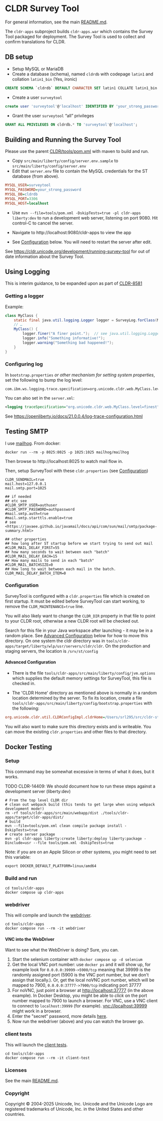 # CLDR Survey Tool

For general information, see the main [README.md](../../README.md).

The `cldr-apps` subproject builds `cldr-apps.war` which contains the Survey Tool
packaged for deployment. The Survey Tool is used to collect and confirm translations
for CLDR.


## DB setup

- Setup MySQL or MariaDB
- Create a database (schema), named `cldrdb` with codepage `latin1` and collation `latin1_bin` (Yes, ironic)

```sql
CREATE SCHEMA `cldrdb` DEFAULT CHARACTER SET latin1 COLLATE latin1_bin ;
```

- Create a user `surveytool`

```sql
create user 'surveytool'@'localhost' IDENTIFIED BY 'your_strong_password';
```

- Grant the user `surveytool` “all” privileges

```sql
GRANT ALL PRIVILEGES ON cldrdb.* TO 'surveytool'@'localhost';
```

## Building and Running the Survey Tool

Please use the parent [CLDR/tools/pom.xml](../pom.xml) with maven to build and run.

- Copy `src/main/liberty/config/server.env.sample` to `src/main/liberty/config/server.env`
- Edit that `server.env` file to contain the MySQL credentials for the ST database (from above).

```ini
MYSQL_USER=surveytool
MYSQL_PASSWORD=your_strong_password
MYSQL_DB=cldrdb
MYSQL_PORT=3306
MYSQL_HOST=localhost
```

- Use `mvn --file=tools/pom.xml -DskipTests=true -pl cldr-apps liberty:dev` to run a development
web server, listening on port 9080. Hit control-C to cancel the server.

- Navigate to http://localhost:9080/cldr-apps to view the app

- See [Configuration](#configuration) below. You will need to restart the server after edit.

See <https://cldr.unicode.org/development/running-survey-tool> for out of date information
about the Survey Tool.

## Using Logging

This is interim guidance, to be expanded upon as part of [CLDR-8581](https://unicode-org.atlassian.net/browse/CLDR-8581)

### Getting a logger

Example:

```java
class MyClass {
    static final java.util.logging.Logger logger = SurveyLog.forClass(MyClass.class);
    // …
    MyClass() {
        logger.finer("A finer point.");  // see java.util.logging.Logger docs
        logger.info("Something informative!");
        logger.warning("Something bad happened!");
    }
}
```

### Configuring log

In `bootstrap.properties` _or other mechanism for setting system properties_, set the following to bump the log level:

```properties
com.ibm.ws.logging.trace.specification=org.unicode.cldr.web.MyClass.level=finest
```

You can also set in the `server.xml`:

```xml
<logging traceSpecification="org.unicode.cldr.web.MyClass.level=finest"/>
```

See <https://openliberty.io/docs/21.0.0.4/log-trace-configuration.html>

## Testing SMTP

I use [mailhog](https://github.com/mailhog/MailHog). From docker:

```shell
docker run --rm -p 8025:8025 -p 1025:1025 mailhog/mailhog
```

Then browse to http://localhost:8025 to watch mail flow in.

Then, setup SurveyTool with these `cldr.properties` (see [Configuration](#configuration))

```properties
CLDR_SENDMAIL=true
mail.host=127.0.0.1
mail.smtp.port=1025

## if needed
## etc see
#CLDR_SMTP_USER=authuser
#CLDR_SMTP_PASSWORD=authpassword
#mail.smtp.auth=true
#mail.smtp.starttls.enable=true
# see <https://javaee.github.io/javamail/docs/api/com/sun/mail/smtp/package-summary.html>

## other properties
## how long after ST startup before we start trying to send out mail
#CLDR_MAIL_DELAY_FIRST=55
## how many seconds to wait between each "batch"
#CLDR_MAIL_DELAY_EACH=15
## How many mails to send in each "batch"
#CLDR_MAIL_BATCHSIZE=0
## How long to wait between each mail in the batch.
CLDR_MAIL_DELAY_BATCH_ITEM=0
```

### Configuration

SurveyTool is configured with a `cldr.properties` file which is created on first startup. It must be edited before
SurveyTool can start working, to remove the `CLDR_MAINTENANCE=true` line.

You will also likely want to change the `CLDR_DIR` property in that file to point to your CLDR root, otherwise a new CLDR root will be checked out.

Search for this file in your Java workspace after launching - it may be in a random place. See [Advanced Configuration](#advanced-configuration) below for how to move this directory. On one system the cldr directory was in `tools/cldr-apps/target/liberty/wlp/usr/servers/cldr/cldr`.  On the production and staging servers, the location is `/srv/st/config`


#### Advanced Configuration

- There is the file `tools/cldr-apps/src/main/liberty/config/jvm.options` which supplies the default memory settings for SurveyTool, this file is checked in.

- The 'CLDR Home' directory as mentioned above is normally in a random location determined by the server. To fix its location, create a file `tools/cldr-apps/src/main/liberty/config/bootstrap.properties` with the following:

```ini
org.unicode.cldr.util.CLDRConfigImpl.cldrHome=/Users/srl295/src/cldr-st/config
```

You will also want to make sure this directory exists and is writeable. You can move the existing `cldr.properties` and other files to that directory.

## Docker Testing

### Setup

This command may be somewhat excessive in terms of what it does, but it works.

TODO CLDR-14409: We should document how to run these steps against a development server (liberty:dev)

```shell
# From the top level CLDR dir
# clean out webpack build (this tends to get large when using webpack development mode!)
rm -rf tools/cldr-apps/src/main/webapp/dist ./tools/cldr-apps/target/cldr-apps/dist/
# build
mvn --file=tools/pom.xml clean compile package install -DskipTests=true
# create server package
mvn -pl cldr-apps liberty:create liberty:deploy liberty:package -Dinclude=usr --file tools/pom.xml -DskipTests=true
```

Note: if you are on an Apple Silicon or other systems, you might need to set this variable:

`export DOCKER_DEFAULT_PLATFORM=linux/amd64`


### Build and run

```shell
cd tools/cldr-apps
docker compose up cldr-apps
```

### webdriver

This will compile and launch the [webdriver](../cldr-apps-webdriver/README.md).

```shell
cd tools/cldr-apps
docker compose run --rm -it webdriver
```

#### VNC into the WebDriver

Want to see what the WebDriver is doing? Sure, you can.

1. Start the selenium container with `docker compose up -d selenium`
2. Get the local VNC port number: use `docker ps` and it will show up, for example look for `0.0.0.0:39999->5900/tcp` meaning that 39999 is the randomly assigned port (5900 is the VNC port number, but we don't assign that locally.). Or, get the local noVNC port number, which will be  mapped to 7900, `0.0.0.0:37777->7900/tcp` indicating port 37777
3. For noVNC, just point a browser at <http://localhost:37777> (in the above example). In Docker Desktop, you might be able to _click_ on the port number mapped to 7900 to launch a browser.
   For VNC, use a VNC client to connect to `localhost:39999` (for example).  <vnc://localhost:39999> might work in a browser.
4. Enter the "secret" password, more details [here](https://github.com/SeleniumHQ/docker-selenium?tab=readme-ov-file#using-a-vnc-client).
5. Now run the webdriver (above) and you can watch the brower go.

### client tests

This will launch the [client tests](js/test/client/README.md).

```shell
cd tools/cldr-apps
docker compose run --rm -it client-test
```

### Licenses

See the main [README.md](../../README.md).

### Copyright

Copyright © 2004-2025 Unicode, Inc. Unicode and the Unicode Logo are registered trademarks of Unicode, Inc. in the United States and other countries.
